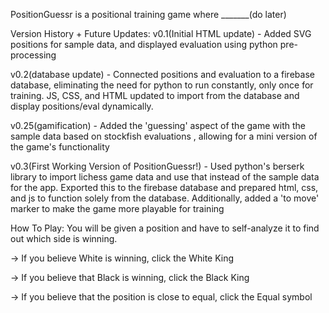 PositionGuessr is a positional training game where _______(do later)



Version History + Future Updates:
v0.1(Initial HTML update) - Added SVG positions for sample data, and displayed evaluation using python pre-processing

v0.2(database update) - Connected positions and evaluation to a firebase database, eliminating the need for python to run constantly, only once for training. JS, CSS, and HTML updated to import from the database and display positions/eval dynamically. 

v0.25(gamification) - Added the 'guessing' aspect of the game with the sample data based on stockfish evaluations , allowing for a mini version of the game's functionality

v0.3(First Working Version of PositionGuessr!) - Used python's berserk library to import lichess game data and use that instead of the sample data for the app. Exported this to the firebase database and prepared html, css, and js to function solely from the 
database. Additionally, added a 'to move' marker to make the game more playable for training



How To Play:
You will be given a position and have to self-analyze it to find out which side is winning.

-> If you believe White is winning, click the White King

-> If you believe that Black is winning, click the Black King

-> If you believe that the position is close to equal, click the Equal symbol
